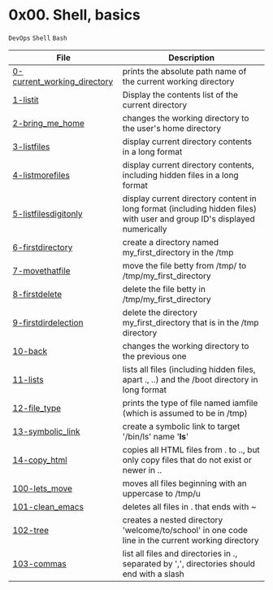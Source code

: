 # 0x00. Shell, basics
``DevOps`` ``Shell`` ``Bash``

| File | Description |
|------|-------------|
[0-current_working_directory](./0-current_working_directory) |  prints the absolute path name of the current working directory
[1-listit](./1-listit) |  Display the contents list of the current directory
[2-bring_me_home](./2-bring_me_home) | changes the working directory to the user's home directory
[3-listfiles](./3-listfiles) | display current directory contents in a long format
[4-listmorefiles](./4-listmorefiles) |display current directory contents, including hidden files in a long format
[5-listfilesdigitonly](./5-listfilesdigitonly) | display current directory content in long format (including hidden files) with user and group ID's displayed numerically
[6-firstdirectory](./6-firstdirectory) | create a directory named my_first_directory in the /tmp
[7-movethatfile](./7-movethatfile) | move the file betty from /tmp/ to /tmp/my_first_directory
[8-firstdelete](./8-firstdelete) | delete the file betty in /tmp/my_first_directory
[9-firstdirdelection](./9-firstdirdelection) | delete the directory my_first_directory that is in the /tmp directory
[10-back](./10-back) | changes the working directory to the previous one
[11-lists](./11-lists) | lists all files (including hidden files, apart ., ..) and the /boot directory in long format
[12-file_type](./12-file_type) | prints the type of file named iamfile (which is assumed to be in /tmp)
[13-symbolic_link](./13-symbolic_link) | create a symbolic link to target '/bin/ls' name '__ls__'
[14-copy_html](./14-copy_html) | copies all HTML files from . to .., but only copy files that do not exist or newer in ..
[100-lets_move](./100-lets_move) | moves all files beginning with an uppercase to /tmp/u
[101-clean_emacs](./101-clean_emacs) | deletes all files in . that ends with ~
[102-tree](./102-tree) | creates a nested directory 'welcome/to/school' in one code line in the current working directory
[103-commas](./103-commas) | list all files and directories in ., separated by ',', directories should end with a slash
